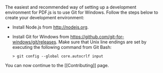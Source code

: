 The easiest and recommended way of setting up a development environment for PDF.js is to use Git for Windows. Follow the steps below to create your development environment:

* Install Node.js from http://nodejs.org.

* Install Git for Windows from https://github.com/git-for-windows/git/releases. Make sure that Unix line endings are set by executing the following command from Git Bash:

  ```> git config --global core.autocrlf input```

You can now continue to the [[Contributing]] page.